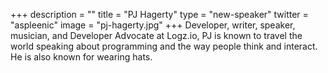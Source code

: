 +++
description = ""
title = "PJ Hagerty"
type = "new-speaker"
twitter = "aspleenic"
image = "pj-hagerty.jpg"
+++
Developer, writer, speaker, musician, and Developer Advocate at Logz.io, PJ is known to travel the world speaking about programming and the way people think and interact. He is also known for wearing hats.